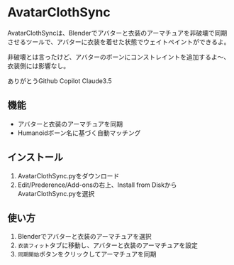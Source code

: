 # AvatarClothSync

AvatarClothSyncは、Blenderでアバターと衣装のアーマチュアを非破壊で同期させるツールで、アバターに衣装を着せた状態でウェイトペイントができるよ。

非破壊とは言ったけど、アバターのボーンにコンストレイントを追加するよ～、衣装側には影響なし。

ありがとうGithub Copilot Claude3.5

## 機能

- アバターと衣装のアーマチュアを同期
- Humanoidボーン名に基づく自動マッチング

## インストール

1. AvatarClothSync.pyをダウンロード
2. Edit/Prederence/Add-onsの右上、Install from DiskからAvatarClothSync.pyを選択

## 使い方

1. Blenderでアバターと衣装のアーマチュアを選択
2. `衣装フィット`タブに移動し、アバターと衣装のアーマチュアを設定
3. `同期開始`ボタンをクリックしてアーマチュアを同期